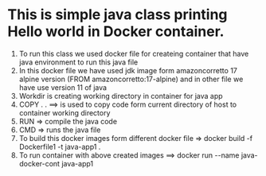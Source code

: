 # This is simple java class printing Hello world in Docker container.
  1. To run this class we used docker file for createing container that have java environment to run this java file
  2. In this docker file we have used jdk image form amazoncorretto 17 alpine version (FROM amazoncorretto:17-alpine) and in other file we have use version 11 of java
  3. Workdir is creating working directory in container for java app
  4. COPY . . ==> is used to copy code form current directory of host to container working directory
  5. RUN => compile the java code
  6. CMD => runs the java file
  7. To build this docker images form different docker file => docker build -f Dockerfile1 -t java-app1 . 
  8. To run container with above created images ==> docker run --name java-docker-cont java-app1
